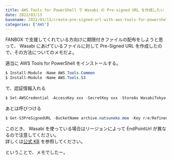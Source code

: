 ```yaml
---
title: AWS Tools for PowerShell で Wasabi の Pre-signed URL を作成したい
date: 2022/03/13
basename: 2022/03/13/create-pre-signed-url-with-aws-tools-for-powershell
categories: ["AWS"]
---
```


FANBOX で支援してくれている方向けに期限付きファイルの配布をしようと思って、 Wasabi にあげているファイルに対して Pre-Signed URL を作成したので、その方法についてのメモだよ。

適当に AWS Tools for PowerShell をインストールする。

```powershell
$ Install-Module -Name AWS.Tools.Common
$ Install-Module -Name AWS.Tools.S3
```

で、認証情報入れる

```powershell
$ Set-AWSCredential -AccessKey xxx -SecretKey xxx -StoreAs WasabiTokyo
```

あとは呼びつける

```powershell
$ Get-S3PreSignedURL -BucketName archive.natsuneko.moe -Key r/e/RefinedAnimationProperty/RefinedAnimationProperty-VRChat-v0.2.0.unitypackage -Expire 2022-04-01 -EndpointUrl https://s3.ap-northeast-1.wasabisys.com -ProfileName WasabiTokyo
```

このとき、 Wasabi を使っている場合はリージョンによって EndPointUrl が異なるので注意してください。  
詳しくは[公式 KB](https://wasabi-support.zendesk.com/hc/ja/articles/360015106031-Wasabi-%E3%81%AE%E5%90%84%E3%82%B9%E3%83%88%E3%83%AC%E3%83%BC%E3%82%B8%E3%83%AA%E3%83%BC%E3%82%B8%E3%83%A7%E3%83%B3%E3%81%AE%E3%82%B5%E3%83%BC%E3%83%93%E3%82%B9-URL-%E3%82%92%E6%95%99%E3%81%88%E3%81%A6%E3%81%8F%E3%81%A0%E3%81%95%E3%81%84-) を参照してください。

ということで、メモでしたー。

